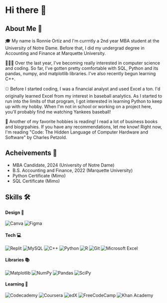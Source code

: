 # Hi there 👋

## About Me 📝
🎓 My name is Ronnie Ortiz and I'm currntly a 2nd year MBA student at the University of Notre Dame. Before that, I did my undergrad degree in Accounting and Finance at Marquette University. 

🧑🏻‍💻 Over the last year, I've becoming really interested in computer science and coding. So far, I've gotten pretty comfortable with SQL, Python and its pandas, numpy, and matplotlib libraries. I've also recently begun learning C++.

⚾️ Before I started coding, I was a financial analyst and used Excel a ton. I'd originally learned Excel from my interest in baseball analytics. As I started to run into the limits of that program, I got interested in learning Python to keep up with my hobby. When I'm not in school or working on a project here, you'll probably find me watching Yankees baseball!

📕 Another of my favorite hobbies is reading! I read a lot of business books and biogrpahies. If you have any recommendations, let me know! Right now, I'm reading "Code: The Hidden Language of Computer Hardware and Software" by Charles Petzold.

## Acheivements 🏅 
- MBA Candidate, 2024 (University of Notre Dame)
- B.S. Accounting and Finance, 2022 (Marquette University)
- Python Certificate (Mimo)
- SQL Certificate (Mimo)

## Skills 🛠 
#### Design 🎨
![Canva](https://img.shields.io/badge/Canva-%2300C4CC.svg?style=for-the-badge&logo=Canva&logoColor=white) ![Figma](https://img.shields.io/badge/figma-%23F24E1E.svg?style=for-the-badge&logo=figma&logoColor=white)


#### Tech 💻
![Replit](https://img.shields.io/badge/Replit-DD1200?style=for-the-badge&logo=Replit&logoColor=white) ![MySQL](https://img.shields.io/badge/mysql-%2300f.svg?style=for-the-badge&logo=mysql&logoColor=white) ![C++](https://img.shields.io/badge/c++-%2300599C.svg?style=for-the-badge&logo=c%2B%2B&logoColor=white) ![Python](https://img.shields.io/badge/python-3670A0?style=for-the-badge&logo=python&logoColor=ffdd54) ![R](https://img.shields.io/badge/r-%23276DC3.svg?style=for-the-badge&logo=r&logoColor=white) ![Git](https://img.shields.io/badge/git-%23F05033.svg?style=for-the-badge&logo=git&logoColor=white) ![Microsoft Excel](https://img.shields.io/badge/Microsoft_Excel-217346?style=for-the-badge&logo=microsoft-excel&logoColor=white) 

#### Libraries 📚
![Matplotlib](https://img.shields.io/badge/Matplotlib-%23ffffff.svg?style=for-the-badge&logo=Matplotlib&logoColor=black) ![NumPy](https://img.shields.io/badge/numpy-%23013243.svg?style=for-the-badge&logo=numpy&logoColor=white) ![Pandas](https://img.shields.io/badge/pandas-%23150458.svg?style=for-the-badge&logo=pandas&logoColor=white) ![SciPy](https://img.shields.io/badge/SciPy-%230C55A5.svg?style=for-the-badge&logo=scipy&logoColor=%white)

#### Learning 📖 
![Codecademy](https://img.shields.io/badge/Codecademy-FFF0E5?style=for-the-badge&logo=codecademy&logoColor=1F243A) ![Coursera](https://img.shields.io/badge/Coursera-%230056D2.svg?style=for-the-badge&logo=Coursera&logoColor=white) ![edX](https://img.shields.io/badge/edX-%2302262B.svg?style=for-the-badge&logo=edX&logoColor=white) ![FreeCodeCamp](https://img.shields.io/badge/Freecodecamp-%23123.svg?&style=for-the-badge&logo=freecodecamp&logoColor=green) ![Khan Academy](https://img.shields.io/badge/KhanAcademy-%2314BF96.svg?style=for-the-badge&logo=KhanAcademy&logoColor=white)
<!--
**ronniejortiz/ronniejortiz** is a ✨ _special_ ✨ repository because its `README.md` (this file) appears on your GitHub profile.

Here are some ideas to get you started:

- 🔭 I’m currently working on ...
- 🌱 I’m currently learning ...
- 👯 I’m looking to collaborate on ...
- 🤔 I’m looking for help with ...
- 💬 Ask me about ...
- 📫 How to reach me: ...
- 😄 Pronouns: ...
- ⚡ Fun fact: ...
-->
